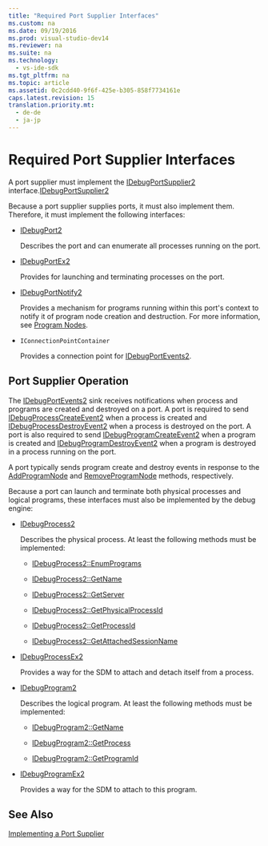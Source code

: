 ```yaml
---
title: "Required Port Supplier Interfaces"
ms.custom: na
ms.date: 09/19/2016
ms.prod: visual-studio-dev14
ms.reviewer: na
ms.suite: na
ms.technology: 
  - vs-ide-sdk
ms.tgt_pltfrm: na
ms.topic: article
ms.assetid: 0c2cdd40-9f6f-425e-b305-858f7734161e
caps.latest.revision: 15
translation.priority.mt: 
  - de-de
  - ja-jp
---
```

# Required Port Supplier Interfaces
A port supplier must implement the [IDebugPortSupplier2](../vs140/IDebugPortSupplier2.md) interface.[IDebugPortSupplier2](../vs140/IDebugPortSupplier2.md)  
  
 Because a port supplier supplies ports, it must also implement them. Therefore, it must implement the following interfaces:  
  
-   [IDebugPort2](../vs140/IDebugPort2.md)  
  
     Describes the port and can enumerate all processes running on the port.  
  
-   [IDebugPortEx2](../vs140/IDebugPortEx2.md)  
  
     Provides for launching and terminating processes on the port.  
  
-   [IDebugPortNotify2](../vs140/IDebugPortNotify2.md)  
  
     Provides a mechanism for programs running within this port's context to notify it of program node creation and destruction. For more information, see [Program Nodes](../vs140/Program-Nodes.md).  
  
-   `IConnectionPointContainer`  
  
     Provides a connection point for [IDebugPortEvents2](../Topic/IDebugPortEvents2.md).  
  
## Port Supplier Operation  
 The [IDebugPortEvents2](../Topic/IDebugPortEvents2.md) sink receives notifications when process and programs are created and destroyed on a port. A port is required to send [IDebugProcessCreateEvent2](../vs140/IDebugProcessCreateEvent2.md) when a process is created and [IDebugProcessDestroyEvent2](../vs140/IDebugProcessDestroyEvent2.md) when a process is destroyed on the port. A port is also required to send [IDebugProgramCreateEvent2](../vs140/IDebugProgramCreateEvent2.md) when a program is created and [IDebugProgramDestroyEvent2](../vs140/IDebugProgramDestroyEvent2.md) when a program is destroyed in a process running on the port.  
  
 A port typically sends program create and destroy events in response to the [AddProgramNode](../vs140/IDebugPortNotify2--AddProgramNode.md) and [RemoveProgramNode](../vs140/IDebugPortNotify2--RemoveProgramNode.md) methods, respectively.  
  
 Because a port can launch and terminate both physical processes and logical programs, these interfaces must also be implemented by the debug engine:  
  
-   [IDebugProcess2](../vs140/IDebugProcess2.md)  
  
     Describes the physical process. At least the following methods must be implemented:  
  
    -   [IDebugProcess2::EnumPrograms](../vs140/IDebugProcess2--EnumPrograms.md)  
  
    -   [IDebugProcess2::GetName](../vs140/IDebugProcess2--GetName.md)  
  
    -   [IDebugProcess2::GetServer](../vs140/IDebugProcess2--GetServer.md)  
  
    -   [IDebugProcess2::GetPhysicalProcessId](../vs140/IDebugProcess2--GetPhysicalProcessId.md)  
  
    -   [IDebugProcess2::GetProcessId](../vs140/IDebugProcess2--GetProcessId.md)  
  
    -   [IDebugProcess2::GetAttachedSessionName](../vs140/IDebugProcess2--GetAttachedSessionName.md)  
  
-   [IDebugProcessEx2](../vs140/IDebugProcessEx2.md)  
  
     Provides a way for the SDM to attach and detach itself from a process.  
  
-   [IDebugProgram2](../vs140/IDebugProgram2.md)  
  
     Describes the logical program. At least the following methods must be implemented:  
  
    -   [IDebugProgram2::GetName](../vs140/IDebugProgram2--GetName.md)  
  
    -   [IDebugProgram2::GetProcess](../vs140/IDebugProgram2--GetProcess.md)  
  
    -   [IDebugProgram2::GetProgramId](../vs140/IDebugProgram2--GetProgramId.md)  
  
-   [IDebugProgramEx2](../vs140/IDebugProgramEx2.md)  
  
     Provides a way for the SDM to attach to this program.  
  
## See Also  
 [Implementing a Port Supplier](../vs140/Implementing-a-Port-Supplier.md)